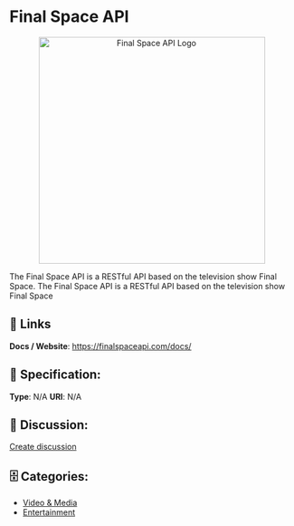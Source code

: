 # Final Space API
<p align="center">
    <img width="400" src="https://raw.githubusercontent.com/apis-list/apis-list/main/apis/final-space-api/logo_256x256.png" alt="Final Space API Logo"/>
</p>

The Final Space API is a RESTful API based on the television show Final Space.  The Final Space API is a RESTful API based on the television show Final Space

##  🔗 Links
**Docs / Website**: https://finalspaceapi.com/docs/

## 🧬 Specification:
**Type**: N/A
**URI**: N/A

## 💬 Discussion:
[Create discussion](https://github.com/apis-list/apis-list/discussions/new)

## 🗄️ Categories:
- [Video & Media](https://github.com/apis-list/apis-list#video--media)
- [Entertainment](https://github.com/apis-list/apis-list#entertainment)










